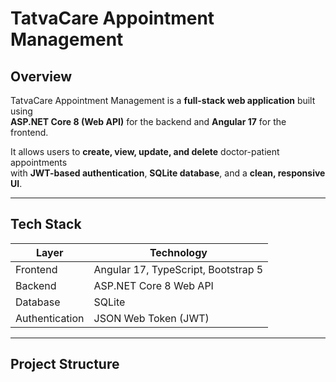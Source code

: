 # TatvaCare Appointment Management

## Overview
TatvaCare Appointment Management is a **full-stack web application** built using  
**ASP.NET Core 8 (Web API)** for the backend and **Angular 17** for the frontend.

It allows users to **create, view, update, and delete** doctor-patient appointments  
with **JWT-based authentication**, **SQLite database**, and a **clean, responsive UI**.

---

## Tech Stack

| Layer | Technology |
|--------|-------------|
| Frontend | Angular 17, TypeScript, Bootstrap 5 |
| Backend | ASP.NET Core 8 Web API |
| Database | SQLite |
| Authentication | JSON Web Token (JWT) |

---

## Project Structure

